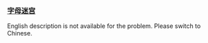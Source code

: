 ### [字母迷宫](https://leetcode.com/problems/ju-zhen-zhong-de-lu-jing-lcof)

English description is not available for the problem. Please switch to Chinese.